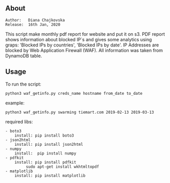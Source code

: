 ## About

```text
Author:   Diana Chajkovska
Release:  16th Jan, 2020
```
This script make monthly pdf report for website and put it on s3. 
PDF report shows information about blocked IP`s and gives some analytics using graps: 'Blocked IPs by countries', 'Blocked IPs by date'. IP Addresses are blocked by Web Application Firewall (WAF).
All information was taken from DynamoDB table.

## Usage
To run the script:

	python3 waf_getinfo.py creds_name hostname from_date to_date
example:
	
	python3 waf_getinfo.py swarming tiemart.com 2019-02-13 2019-03-13

required libs:

	- boto3
		install: pip install boto3
	- json2html
		install: pip install json2html
	- numpy
		install:  pip install numpy
	- pdfkit
		install: pip install pdfkit
			 sudo apt-get install wkhtmltopdf
	- matplotlib
		install: pip install matplotlib

